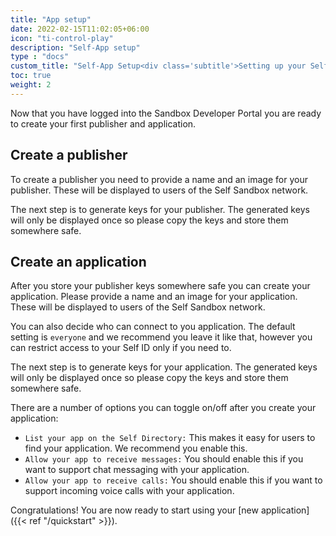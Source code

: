 ```yaml
---
title: "App setup"
date: 2022-02-15T11:02:05+06:00
icon: "ti-control-play"
description: "Self-App setup"
type : "docs"
custom_title: "Self-App Setup<div class='subtitle'>Setting up your Self-App through the developer portal</div>"
toc: true
weight: 2
---
```


Now that you have logged into the Sandbox Developer Portal you are ready to create your first publisher and application.

## Create a publisher

To create a publisher you need to provide a name and an image for your publisher. These will be displayed to users of the Self Sandbox network.

The next step is to generate keys for your publisher. The generated keys will only be displayed once so please copy the keys and store them somewhere safe. 

## Create an application

After you store your publisher keys somewhere safe you can create your application. Please provide a name and an image for your application. These will be displayed to users of the Self Sandbox network.

You can also decide who can connect to you application. The default setting is `everyone` and we recommend you leave it like that, however you can restrict access to your Self ID only if you need to.

The next step is to generate keys for your application. The generated keys will only be displayed once so please copy the keys and store them somewhere safe. 

There are a number of options you can toggle on/off after you create your application:
- `List your app on the Self Directory:` This makes it easy for users to find your application. We recommend you enable this.
- `Allow your app to receive messages:` You should enable this if you want to support chat messaging with your application.
- `Allow your app to receive calls:` You should enable this if you want to support incoming voice calls with your application.

Congratulations! You are now ready to start using your [new application]({{< ref "/quickstart" >}}).